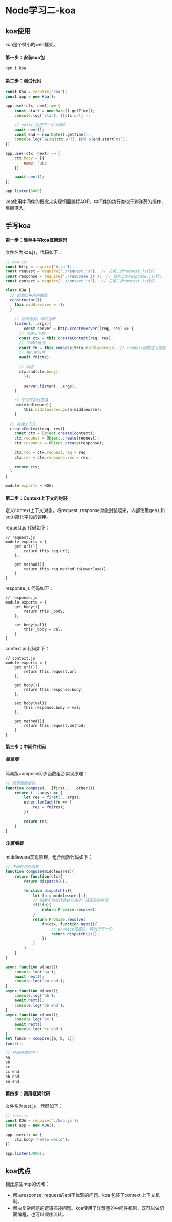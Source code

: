# Node学习二-koa

## koa使用

koa是个微小的web框架。

#### 第一步：安装koa包

```js
npm i koa
```



#### 第二步：测试代码

```js
const Koa = require('koa');
const app = new Koa();

app.use((ctx, next) => {
	const start = new Date().getTime();
	console.log(`start: ${ctx.url}`);
	
	// next()执行下一个中间件
	await next();
	const end = new Date().getTime();
	console.log(`请求${ctx.url}，耗时 ${end-start}ms`);
})

app.use((ctx, next) => {
	ctx.body = [{
		name: 'abc'
	}]

	await next();
})

app.listen(3000)
```



koa使用中间件的概念来实现切面编程AOP。中间件的执行类似于剥洋葱的操作，层层深入。



## 手写koa

#### 第一步：简单手写koa框架源码

文件名为koa.js，代码如下：

```js
// koa.js
const http = require('http');
const request = require('./request.js');  // 见第二步request.js代码
const response = require('./response.js');  // 见第二步response.js代码
const context = require('./context.js');  // 见第二步context.js代码

class KOA {
  // 初始化中间件数组
  constructor(){
    this.middlewares = [];
  }
  
	// 启动服务，端口监听
	listen(...args){
		const server = http.createServer((req, res) => {
      // 创建上下文
      const ctx = this.createContext(req, res);
      // 中间件组合
      const fn = this.compose(this.middlewares);  // compose函数定义见第三步-中间件代码
      // 执行中间件
      await fn(ctx);
      
      // 响应
      ctx.end(ctx.body);
		});
    
		server.listen(...args);
	}

	// 中间件执行方法
	use(middleware){
		this.middlewares.push(middleware);
	}
  
  // 构建上下文
  createContext(req, res){
    const ctx = Object.create(context);
    ctx.request = Object.create(request);
    ctx.response = Object.create(response);
    
    ctx.req = ctx.request.req = req;
    ctx.res = ctx.response.res = res;
    
    return ctx;
  }
}

module.exports = KOA;
```



#### 第二步：Context上下文的封装

定义context上下文对象，将request, response对象封装起来，内部使用get() 和 set()简化字段的调用。

request.js 代码如下：

```
// request.js
module.exports = {
	get url(){
		return this.req.url;
	},
	
	get method(){
		return this.req.method.toLowerCase();
	}
}
```



response.js 代码如下：

```
// response.js
module.exports = {
	get body(){
		return this._body;
	},
	
	set body(val){
		this._body = val;
	}
}
```



context.js 代码如下：

```
// context.js
module.exports = {
	get url(){
		return this.request.url
	},
	
	get body(){
		return this.response.body;
	},
	
	set body(val){
		this.response.body = val;
	},
	
	get method(){
		return this.request.method;
	}
}
```



#### 第三步：中间件代码

##### 简易版

简易版compose同步函数组合实现原理：

```js
// 同步函数组合
function compose(...[first, ...other]){
	return (...args) => {
		let res = first(...args);
		other.forEach(fn => {
			res = fn(res);
		})
		
		return res;
	}
}
```



##### 洋葱圈版

middleware实现原理，组合函数代码如下： 

```js
// 中间件组合函数
function compose(middlewares){
	return function(ctx){
		return dispatch(0);
		
		function dispatch(i){
			let fn = middlewares[i];
			// 函数不存在代表执行完毕，返回空的承诺
			if(!fn){
				return Promise.resolve()
			}
			return Promise.resolve(
				fn(ctx, function next(){
					// promise完成后，再执行下一个
					return dispatch(i+1);
				})
			)
		}
	}
}

async function a(next){
	console.log('aa');
	await next();
	console.log('aa end');
}
async function b(next){
	console.log('bb');
	await next();
	console.log('bb end');
}
async function c(next){
	console.log('cc')
	await next()
	console.log('cc end')
}
let funcs = compose([a, b, c])
funcs();

// 打印结果如下：
aa
bb
cc
cc end
bb end
aa end
```



#### 第四步：调用框架代码

文件名为test.js，代码如下：

```js
// test.js
const KOA = require('./koa.js');
const app = new KOA();

app.use(ctx => {
	ctx.body('hello world');
})

app.listen(3000);
```



## koa优点

相比原生http的优点：

- 解决response, request的api不优雅的问题。koa 包装了context 上下文机制。
- 解决复杂问题的逻辑描述问题。koa使用了洋葱圈的中间件机制，既可以做切面编程，也可以顺序流转。